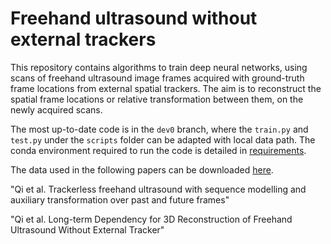 # Freehand ultrasound without external trackers

This repository contains algorithms to train deep neural networks, using scans of freehand ultrasound image frames acquired with ground-truth frame locations from external spatial trackers. The aim is to reconstruct the spatial frame locations or relative transformation between them, on the newly acquired scans.

The most up-to-date code is in the `dev0` branch, where the `train.py` and `test.py` under the `scripts` folder can be adapted with local data path. The conda environment required to run the code is detailed in [requirements](/doc/requirements.md).

The data used in the following papers can be downloaded [here](https://doi.org/10.5281/zenodo.7740734).

"Qi et al. Trackerless freehand ultrasound with sequence modelling and auxiliary transformation over past and future frames" 

"Qi et al. Long-term Dependency for 3D Reconstruction of Freehand Ultrasound Without External Tracker" 
